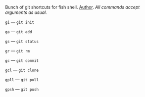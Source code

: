 Bunch of git shortcuts for fish shell. [Author][1].
*All commands accept arguments as usual.*

`gi` —  `git init`

`ga` — `git add`

`gs` — `git status`

`gr` — `git rm`

`gc` — `git commit`

`gcl` — `git clone`

`gpll` — `git pull`

`gpsh` — `git push`

[1]:	https://github.com/ubermonkey "Askhat Bikmetov"